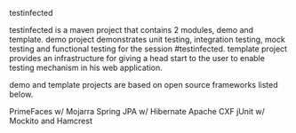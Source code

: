 testinfected

testinfected is a maven project that contains 2 modules, demo and template.
demo project demonstrates unit testing, integration testing, mock testing and functional testing for the session #testinfected.
template project provides an infrastructure for giving a head start to the user to enable testing mechanism in his web application.

demo and template projects are based on open source frameworks listed below.

PrimeFaces w/ Mojarra
Spring
JPA w/ Hibernate
Apache CXF
jUnit w/ Mockito and Hamcrest
